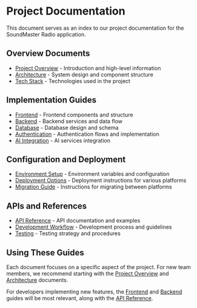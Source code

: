 
# Project Documentation

This document serves as an index to our project documentation for the SoundMaster Radio application.

## Overview Documents

- [Project Overview](./project-documentation/PROJECT_OVERVIEW.md) - Introduction and high-level information
- [Architecture](./project-documentation/ARCHITECTURE.md) - System design and component structure
- [Tech Stack](./project-documentation/TECH_STACK.md) - Technologies used in the project

## Implementation Guides

- [Frontend](./project-documentation/FRONTEND.md) - Frontend components and structure
- [Backend](./project-documentation/BACKEND.md) - Backend services and data flow
- [Database](./project-documentation/DATABASE_SCHEMA.md) - Database design and schema
- [Authentication](./project-documentation/AUTHENTICATION.md) - Authentication flows and implementation
- [AI Integration](./project-documentation/AI_INTEGRATION.md) - AI services integration

## Configuration and Deployment

- [Environment Setup](./project-documentation/ENVIRONMENT_SETUP.md) - Environment variables and configuration
- [Deployment Options](./project-documentation/DEPLOYMENT_OPTIONS.md) - Deployment instructions for various platforms
- [Migration Guide](./project-documentation/MIGRATION_GUIDE.md) - Instructions for migrating between platforms

## APIs and References

- [API Reference](./project-documentation/API_REFERENCE.md) - API documentation and examples
- [Development Workflow](./project-documentation/DEVELOPMENT_WORKFLOW.md) - Development process and guidelines
- [Testing](./project-documentation/TESTING.md) - Testing strategy and procedures

## Using These Guides

Each document focuses on a specific aspect of the project. For new team members, we recommend starting with the [Project Overview](./project-documentation/PROJECT_OVERVIEW.md) and [Architecture](./project-documentation/ARCHITECTURE.md) documents.

For developers implementing new features, the [Frontend](./project-documentation/FRONTEND.md) and [Backend](./project-documentation/BACKEND.md) guides will be most relevant, along with the [API Reference](./project-documentation/API_REFERENCE.md).

